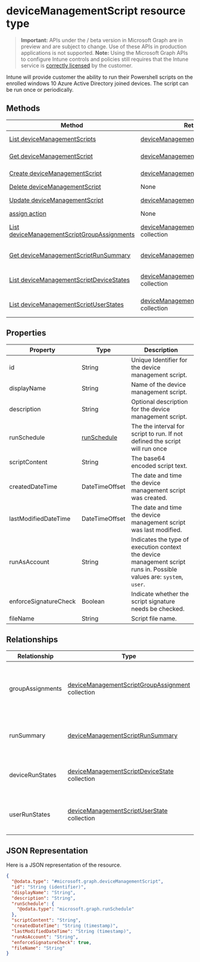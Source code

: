 ﻿# deviceManagementScript resource type

> **Important:** APIs under the / beta version in Microsoft Graph are in preview and are subject to change. Use of these APIs in production applications is not supported.
> **Note:** Using the Microsoft Graph APIs to configure Intune controls and policies still requires that the Intune service is [correctly licensed](https://go.microsoft.com/fwlink/?linkid=839381) by the customer.

Intune will provide customer the ability to run their Powershell scripts on the enrolled windows 10 Azure Active Directory joined devices. The script can be run once or periodically.
## Methods
|Method|Return Type|Description|
|---|---|---|
|[List deviceManagementScripts](https://developer.microsoft.com/en-us/graph/docs/api-reference/beta/api/api/intune_devices_devicemanagementscript_list.md)|[deviceManagementScript](https://developer.microsoft.com/en-us/graph/docs/api-reference/beta/api/resources/intune_devices_devicemanagementscript.md) collection|List properties and relationships of the [deviceManagementScript](https://developer.microsoft.com/en-us/graph/docs/api-reference/beta/api/resources/intune_devices_devicemanagementscript.md) objects.|
|[Get deviceManagementScript](https://developer.microsoft.com/en-us/graph/docs/api-reference/beta/api/api/intune_devices_devicemanagementscript_get.md)|[deviceManagementScript](https://developer.microsoft.com/en-us/graph/docs/api-reference/beta/api/resources/intune_devices_devicemanagementscript.md)|Read properties and relationships of the [deviceManagementScript](https://developer.microsoft.com/en-us/graph/docs/api-reference/beta/api/resources/intune_devices_devicemanagementscript.md) object.|
|[Create deviceManagementScript](https://developer.microsoft.com/en-us/graph/docs/api-reference/beta/api/api/intune_devices_devicemanagementscript_create.md)|[deviceManagementScript](https://developer.microsoft.com/en-us/graph/docs/api-reference/beta/api/resources/intune_devices_devicemanagementscript.md)|Create a new [deviceManagementScript](https://developer.microsoft.com/en-us/graph/docs/api-reference/beta/api/resources/intune_devices_devicemanagementscript.md) object.|
|[Delete deviceManagementScript](https://developer.microsoft.com/en-us/graph/docs/api-reference/beta/api/api/intune_devices_devicemanagementscript_delete.md)|None|Deletes a [deviceManagementScript](https://developer.microsoft.com/en-us/graph/docs/api-reference/beta/api/resources/intune_devices_devicemanagementscript.md).|
|[Update deviceManagementScript](https://developer.microsoft.com/en-us/graph/docs/api-reference/beta/api/api/intune_devices_devicemanagementscript_update.md)|[deviceManagementScript](https://developer.microsoft.com/en-us/graph/docs/api-reference/beta/api/resources/intune_devices_devicemanagementscript.md)|Update the properties of a [deviceManagementScript](https://developer.microsoft.com/en-us/graph/docs/api-reference/beta/api/resources/intune_devices_devicemanagementscript.md) object.|
|[assign action](https://developer.microsoft.com/en-us/graph/docs/api-reference/beta/api/api/intune_devices_devicemanagementscript_assign.md)|None|Not yet documented|
|[List deviceManagementScriptGroupAssignments](https://developer.microsoft.com/en-us/graph/docs/api-reference/beta/api/api/intune_devices_devicemanagementscriptgroupassignment_list.md)|[deviceManagementScriptGroupAssignment](https://developer.microsoft.com/en-us/graph/docs/api-reference/beta/api/resources/intune_devices_devicemanagementscriptgroupassignment.md) collection|List properties and relationships of the [deviceManagementScriptGroupAssignment](https://developer.microsoft.com/en-us/graph/docs/api-reference/beta/api/resources/intune_devices_devicemanagementscriptgroupassignment.md) objects.|
|[Get deviceManagementScriptRunSummary](https://developer.microsoft.com/en-us/graph/docs/api-reference/beta/api/api/intune_devices_devicemanagementscriptrunsummary_get.md)|[deviceManagementScriptRunSummary](https://developer.microsoft.com/en-us/graph/docs/api-reference/beta/api/resources/intune_devices_devicemanagementscriptrunsummary.md)|Read properties and relationships of the [deviceManagementScriptRunSummary](https://developer.microsoft.com/en-us/graph/docs/api-reference/beta/api/resources/intune_devices_devicemanagementscriptrunsummary.md) object.|
|[List deviceManagementScriptDeviceStates](https://developer.microsoft.com/en-us/graph/docs/api-reference/beta/api/api/intune_devices_devicemanagementscriptdevicestate_list.md)|[deviceManagementScriptDeviceState](https://developer.microsoft.com/en-us/graph/docs/api-reference/beta/api/resources/intune_devices_devicemanagementscriptdevicestate.md) collection|List properties and relationships of the [deviceManagementScriptDeviceState](https://developer.microsoft.com/en-us/graph/docs/api-reference/beta/api/resources/intune_devices_devicemanagementscriptdevicestate.md) objects.|
|[List deviceManagementScriptUserStates](https://developer.microsoft.com/en-us/graph/docs/api-reference/beta/api/api/intune_devices_devicemanagementscriptuserstate_list.md)|[deviceManagementScriptUserState](https://developer.microsoft.com/en-us/graph/docs/api-reference/beta/api/resources/intune_devices_devicemanagementscriptuserstate.md) collection|List properties and relationships of the [deviceManagementScriptUserState](https://developer.microsoft.com/en-us/graph/docs/api-reference/beta/api/resources/intune_devices_devicemanagementscriptuserstate.md) objects.|

## Properties
|Property|Type|Description|
|---|---|---|
|id|String|Unique Identifier for the device management script.|
|displayName|String|Name of the device management script.|
|description|String|Optional description for the device management script.|
|runSchedule|[runSchedule](https://developer.microsoft.com/en-us/graph/docs/api-reference/beta/api/resources/intune_devices_runschedule.md)|The the interval for script to run. If not defined the script will run once|
|scriptContent|String|The base64 encoded script text.|
|createdDateTime|DateTimeOffset|The date and time the device management script was created.|
|lastModifiedDateTime|DateTimeOffset|The date and time the device management script was last modified.|
|runAsAccount|String|Indicates the type of execution context the device management script runs in. Possible values are: `system`, `user`.|
|enforceSignatureCheck|Boolean|Indicate whether the script signature needs be checked.|
|fileName|String|Script file name.|

## Relationships
|Relationship|Type|Description|
|---|---|---|
|groupAssignments|[deviceManagementScriptGroupAssignment](https://developer.microsoft.com/en-us/graph/docs/api-reference/beta/api/resources/intune_devices_devicemanagementscriptgroupassignment.md) collection|The list of group assignments for the device management script.|
|runSummary|[deviceManagementScriptRunSummary](https://developer.microsoft.com/en-us/graph/docs/api-reference/beta/api/resources/intune_devices_devicemanagementscriptrunsummary.md)|Run summary for device management script.|
|deviceRunStates|[deviceManagementScriptDeviceState](https://developer.microsoft.com/en-us/graph/docs/api-reference/beta/api/resources/intune_devices_devicemanagementscriptdevicestate.md) collection|List of run states for this script across all devices.|
|userRunStates|[deviceManagementScriptUserState](https://developer.microsoft.com/en-us/graph/docs/api-reference/beta/api/resources/intune_devices_devicemanagementscriptuserstate.md) collection|List of run states for this script across all users.|

## JSON Representation
Here is a JSON representation of the resource.
<!-- {
  "blockType": "resource",
  "keyProperty": "id",
  "@odata.type": "microsoft.graph.deviceManagementScript"
}
-->
```json
{
  "@odata.type": "#microsoft.graph.deviceManagementScript",
  "id": "String (identifier)",
  "displayName": "String",
  "description": "String",
  "runSchedule": {
    "@odata.type": "microsoft.graph.runSchedule"
  },
  "scriptContent": "String",
  "createdDateTime": "String (timestamp)",
  "lastModifiedDateTime": "String (timestamp)",
  "runAsAccount": "String",
  "enforceSignatureCheck": true,
  "fileName": "String"
}
```



